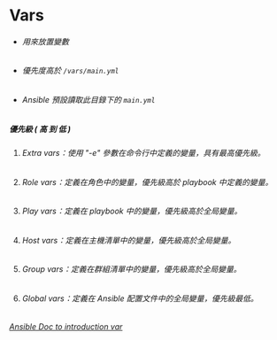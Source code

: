 # Vars
* ###### 用來放置變數
* ###### 優先度高於 ` /vars/main.yml `
* ###### Ansible 預設讀取此目錄下的 ` main.yml `

##### 優先級 ( 高 到 低 )
1. ###### Extra vars：使用 "-e" 參數在命令行中定義的變量，具有最高優先級。
2. ###### Role vars：定義在角色中的變量，優先級高於 playbook 中定義的變量。
3. ###### Play vars：定義在 playbook 中的變量，優先級高於全局變量。
4. ###### Host vars：定義在主機清單中的變量，優先級高於全局變量。
5. ###### Group vars：定義在群組清單中的變量，優先級高於全局變量。
6. ###### Global vars：定義在 Ansible 配置文件中的全局變量，優先級最低。


###### [Ansible Doc to introduction var](https://docs.ansible.com/ansible/latest/playbook_guide/playbooks_variables.html#variable-precedence-where-should-i-put-a-variable)
